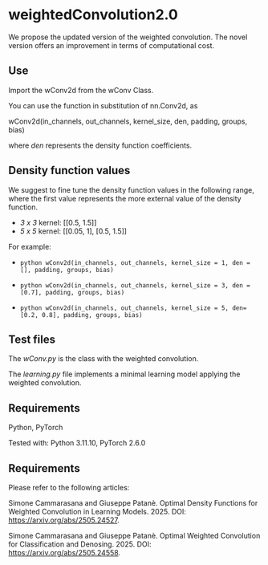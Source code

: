 # weightedConvolution2.0
We propose the updated version of the weighted convolution.
The novel version offers an improvement in terms of computational cost.

## Use
Import the wConv2d from the wConv Class. 

You can use the function in substitution of nn.Conv2d, as

wConv2d(in_channels, out_channels, kernel_size, den, padding, groups, bias)

where _den_ represents the density function coefficients.

## Density function values
We suggest to fine tune the density function values in the following range, where the first value represents the more external value of the density function.

- *3 x 3* kernel: [[0.5, 1.5]]
- *5 x 5* kernel: [[0.05, 1], [0.5, 1.5]]

For example:
- ```python wConv2d(in_channels, out_channels, kernel_size = 1, den = [], padding, groups, bias) ```

- ```python wConv2d(in_channels, out_channels, kernel_size = 3, den = [0.7], padding, groups, bias) ```

- ```python wConv2d(in_channels, out_channels, kernel_size = 5, den= [0.2, 0.8], padding, groups, bias) ```

## Test files
The *wConv.py* is the class with the weighted convolution.

The *learning.py* file implements a minimal learning model applying the weighted convolution.

## Requirements
Python, PyTorch

Tested with: Python 3.11.10, PyTorch 2.6.0

## Requirements
Please refer to the following articles:

Simone Cammarasana and Giuseppe Patanè. Optimal Density Functions for Weighted Convolution in Learning Models. 2025. DOI: https://arxiv.org/abs/2505.24527.

Simone Cammarasana and Giuseppe Patanè. Optimal Weighted Convolution for Classification and Denosing. 2025. DOI: https://arxiv.org/abs/2505.24558.
